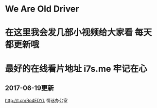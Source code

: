 # We Are Old Driver
# 在这里我会发几部小视频给大家看 每天都更新哦
# 最好的在线看片地址 i7s.me 牢记在心

## 2017-06-19更新
http://t.cn/Ro4EDYL 情迷办公室
